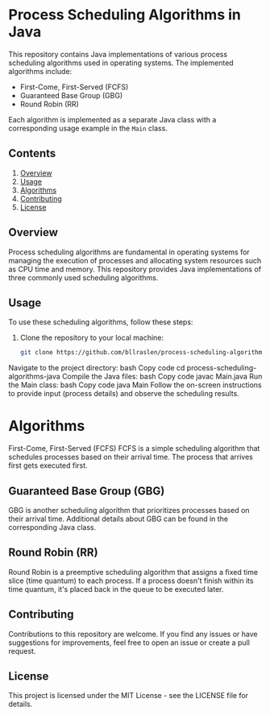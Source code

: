 # Process Scheduling Algorithms in Java

This repository contains Java implementations of various process scheduling algorithms used in operating systems. The implemented algorithms include:

- First-Come, First-Served (FCFS)
- Guaranteed Base Group (GBG)
- Round Robin (RR)

Each algorithm is implemented as a separate Java class with a corresponding usage example in the `Main` class.

## Contents

1. [Overview](#overview)
2. [Usage](#usage)
3. [Algorithms](#algorithms)
4. [Contributing](#contributing)
5. [License](#license)

## Overview

Process scheduling algorithms are fundamental in operating systems for managing the execution of processes and allocating system resources such as CPU time and memory. This repository provides Java implementations of three commonly used scheduling algorithms.

## Usage

To use these scheduling algorithms, follow these steps:

1. Clone the repository to your local machine:

   ```bash
   git clone https://github.com/bllraslen/process-scheduling-algorithms-java.git
Navigate to the project directory:
bash
Copy code
cd process-scheduling-algorithms-java
Compile the Java files:
bash
Copy code
javac Main.java
Run the Main class:
bash
Copy code
java Main
Follow the on-screen instructions to provide input (process details) and observe the scheduling results.
# Algorithms
First-Come, First-Served (FCFS)
FCFS is a simple scheduling algorithm that schedules processes based on their arrival time. The process that arrives first gets executed first.

## Guaranteed Base Group (GBG)
GBG is another scheduling algorithm that prioritizes processes based on their arrival time. Additional details about GBG can be found in the corresponding Java class.

## Round Robin (RR)
Round Robin is a preemptive scheduling algorithm that assigns a fixed time slice (time quantum) to each process. If a process doesn't finish within its time quantum, it's placed back in the queue to be executed later.

## Contributing
Contributions to this repository are welcome. If you find any issues or have suggestions for improvements, feel free to open an issue or create a pull request.

## License
This project is licensed under the MIT License - see the LICENSE file for details.
